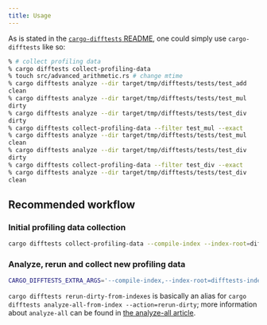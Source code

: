 ```yaml
---
title: Usage
---
```

As is stated in the [`cargo-difftests` README](https://github.com/dnbln/cargo-difftests/blob/trunk/README.md), one could simply use `cargo-difftests` like so:

```bash
% # collect profiling data
% cargo difftests collect-profiling-data
% touch src/advanced_arithmetic.rs # change mtime
% cargo difftests analyze --dir target/tmp/difftests/tests/test_add
clean
% cargo difftests analyze --dir target/tmp/difftests/tests/test_mul
dirty
% cargo difftests analyze --dir target/tmp/difftests/tests/test_div
dirty
% cargo difftests collect-profiling-data --filter test_mul --exact
% cargo difftests analyze --dir target/tmp/difftests/tests/test_mul
clean
% cargo difftests analyze --dir target/tmp/difftests/tests/test_div
dirty
% cargo difftests collect-profiling-data --filter test_div --exact
% cargo difftests analyze --dir target/tmp/difftests/tests/test_div
clean
```

## Recommended workflow

### Initial profiling data collection

```bash
cargo difftests collect-profiling-data --compile-index --index-root=difftests-index-root --root=target/tmp/difftests
```

### Analyze, rerun and collect new profiling data

```bash
CARGO_DIFFTESTS_EXTRA_ARGS='--compile-index,--index-root=difftests-index-root,--root=target/tmp/difftests' cargo difftests rerun-dirty-from-indexes --index-root=difftests-index-root
```

`cargo difftests rerun-dirty-from-indexes` is basically an alias for `cargo difftests analyze-all-from-index --action=rerun-dirty`; more information about `analyze-all` can be found in [the analyze-all article](analyze-all.md).
